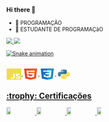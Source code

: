 ### Hi there 👋
- 🔭 PROGRAMAÇÃO
- 🌱  ESTUDANTE DE PROGRAMAÇãO

<div>
  <a href="https://github.com/willkimkr">
  <img height="180em" src="https://github-readme-stats.vercel.app/api?username=willkimkr&show_icons=true&theme=dracula&include_all_commits=true&count_private=true"/>
  <img height="180em" src="https://github-readme-stats.vercel.app/api/top-langs/?username=willkimkr&layout=compact&langs_count=7&theme=dracula"/>
</div>
  
 ![Snake animation](https://github.com/willkimkr/willkimkr/blob/output/github-contribution-grid-snake.svg)
 
  
  
  
  
  
  
<div style="display: inline_block"><br>
  <img align="center" alt="Will-Js" height="30" width="40" src="https://raw.githubusercontent.com/devicons/devicon/master/icons/javascript/javascript-plain.svg">
  <img align="center" alt="Will-HTML" height="30" width="40" src="https://raw.githubusercontent.com/devicons/devicon/master/icons/html5/html5-original.svg">
  <img align="center" alt="Will-CSS" height="30" width="40" src="https://raw.githubusercontent.com/devicons/devicon/master/icons/css3/css3-original.svg">
  <img align="center" alt="Will-Python" height="30" width="40" src="https://raw.githubusercontent.com/devicons/devicon/master/icons/python/python-original.svg">
 
  
  ##
 
<div>
  <h2>:trophy: Certificações</h2>
  
  <a href="https://www.credly.com/badges/1ebd9810-1c24-4f1a-9a0c-ae5535d0593d/public_url" target="blank">
    <img width="15%" height="15%"  src="https://user-images.githubusercontent.com/98241898/193596689-357cdfea-af5a-4fd7-b1e5-945b5ac7d456.jpg"/>
  </a>  
  
  <a href="http://srv.oceanbrasil.com:8000/certificates/certificado-24-2242-28300.pdf" target="blank">
    <img width="15%" height="15%"  src="https://user-images.githubusercontent.com/98241898/193598949-ba7e41b6-fc54-4f29-981c-5cf9b8293b57.jpg"/>
  </a>
  
 <a href="[https://www.credly.com/badges/289eaa31-cc4d-4734-97a8-69a25b2e37ce/public_url](http://srv.oceanbrasil.com:8000/certificates/certificado-24-2659-28300.pdf)" target="blank">
    <img width="15%" height="15%"  src="https://user-images.githubusercontent.com/98241898/193598949-ba7e41b6-fc54-4f29-981c-5cf9b8293b57.jpg"/>
  </a>
  
   <a href="https://www.credly.com/badges/289eaa31-cc4d-4734-97a8-69a25b2e37ce/public_url" target="blank">
    <img width="15%" height="15%"  src="https://user-images.githubusercontent.com/98241898/193606135-c90c1d7c-869b-47b3-879b-8774926d6d6e.jpg"/>
  </a>
  
 
</div>
    <br>
      <br>

  
  
  
  
